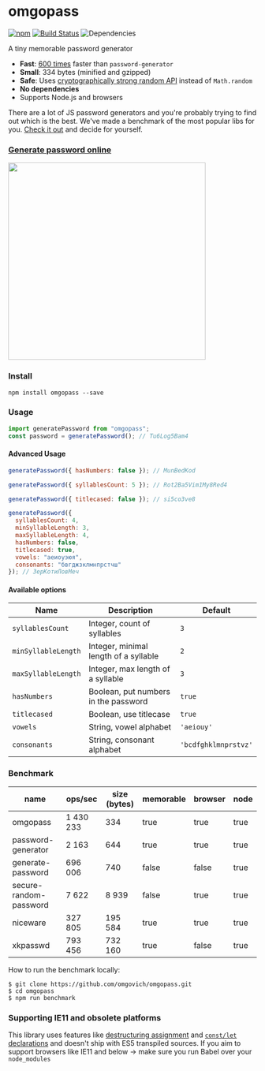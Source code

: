 # omgopass

[![npm](https://img.shields.io/npm/v/omgopass.svg?color=%2356C838)](https://www.npmjs.com/package/omgopass) [![Build Status](https://travis-ci.com/omgovich/omgopass.svg?branch=master)](https://travis-ci.com/omgovich/omgopass) ![Dependencies](https://img.shields.io/david/omgovich/omgopass)

A tiny memorable password generator

- **Fast**: [600 times](#benchmark) faster than `password-generator`
- **Small**: 334 bytes (minified and gzipped)
- **Safe**: Uses [cryptographically strong random API](https://nodejs.org/api/crypto.html) instead of `Math.random`
- **No dependencies**
- Supports Node.js and browsers

There are a lot of JS password generators and you're probably trying to find out which is the best. We've made a benchmark of the most popular libs for you. [Check it out](#benchmark) and decide for yourself.

### [Generate password online](https://omgovich.github.io/omgopass/)

<img src="https://omgovich.github.io/omgopass/demo.gif" width="400">

### Install

```
npm install omgopass --save
```

### Usage

```js
import generatePassword from "omgopass";
const password = generatePassword(); // Tu6Log5Bam4
```

#### Advanced Usage

```js
generatePassword({ hasNumbers: false }); // MunBedKod

generatePassword({ syllablesCount: 5 }); // Rot2Ba5Vim1My8Red4

generatePassword({ titlecased: false }); // si5co3ve8

generatePassword({
  syllablesCount: 4,
  minSyllableLength: 3,
  maxSyllableLength: 4,
  hasNumbers: false,
  titlecased: true,
  vowels: "аеиоуэюя",
  consonants: "бвгджзклмнпрстчш"
}); // ЗерКотиЛовМеч
```

#### Available options

| Name                | Description                           | Default              |
| ------------------- | ------------------------------------- | -------------------- |
| `syllablesCount`    | Integer, count of syllables           | `3`                  |
| `minSyllableLength` | Integer, minimal length of a syllable | `2`                  |
| `maxSyllableLength` | Integer, max length of a syllable     | `3`                  |
| `hasNumbers`        | Boolean, put numbers in the password  | `true`               |
| `titlecased`        | Boolean, use titlecase                | `true`               |
| `vowels`            | String, vowel alphabet                | `'aeiouy'`           |
| `consonants`        | String, consonant alphabet            | `'bcdfghklmnprstvz'` |

### Benchmark

| name                   | ops/sec   | size (bytes) | memorable | browser | node |
| ---------------------- | --------- | ------------ | --------- | ------- | ---- |
| omgopass               | 1 430 233 | 334          | true      | true    | true |
| password-generator     | 2 163     | 644          | true      | true    | true |
| generate-password      | 696 006   | 740          | false     | false   | true |
| secure-random-password | 7 622     | 8 939        | false     | true    | true |
| niceware               | 327 805   | 195 584      | true      | true    | true |
| xkpasswd               | 793 456   | 732 160      | true      | false   | true |

How to run the benchmark locally:

```
$ git clone https://github.com/omgovich/omgopass.git
$ cd omgopass
$ npm run benchmark
```

### Supporting IE11 and obsolete platforms

This library uses features like [destructuring assignment](https://kangax.github.io/compat-table/es6/#test-destructuring,_assignment) and [`const/let` declarations](https://kangax.github.io/compat-table/es6/#test-const) and doesn't ship with ES5 transpiled sources. If you aim to support browsers like IE11 and below → make sure you run Babel over your `node_modules`
